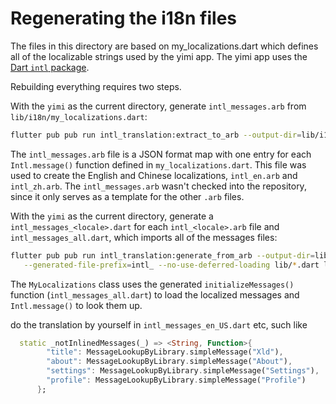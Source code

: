 # Regenerating the i18n files

The files in this directory are based on my_localizations.dart
which defines all of the localizable strings used by the yimi
app. The yimi app uses
the [Dart `intl` package](https://github.com/dart-lang/intl).

Rebuilding everything requires two steps.

With the `yimi` as the current directory, generate
`intl_messages.arb` from `lib/i18n/my_localizations.dart`:

```bash
flutter pub pub run intl_translation:extract_to_arb --output-dir=lib/i18n lib/i18n/my_localizations.dart
```

The `intl_messages.arb` file is a JSON format map with one entry for
each `Intl.message()` function defined in `my_localizations.dart`. This
file was used to create the English and Chinese localizations,
`intl_en.arb` and `intl_zh.arb`. The `intl_messages.arb` wasn't
checked into the repository, since it only serves as a template for
the other `.arb` files.

With the `yimi` as the current directory, generate a
`intl_messages_<locale>.dart` for each `intl_<locale>.arb` file and
`intl_messages_all.dart`, which imports all of the messages files:

```bash
flutter pub pub run intl_translation:generate_from_arb --output-dir=lib/i18n \
   --generated-file-prefix=intl_ --no-use-deferred-loading lib/*.dart lib/i18n/intl*.arb
```

The `MyLocalizations` class uses the generated `initializeMessages()`
function (`intl_messages_all.dart`) to load the localized messages
and `Intl.message()` to look them up.

do the translation by yourself in `intl_messages_en_US.dart` etc, such like

```dart
  static _notInlinedMessages(_) => <String, Function>{
        "title": MessageLookupByLibrary.simpleMessage("Xld"),
        "about": MessageLookupByLibrary.simpleMessage("About"),
        "settings": MessageLookupByLibrary.simpleMessage("Settings"),
        "profile": MessageLookupByLibrary.simpleMessage("Profile")
      };
```
